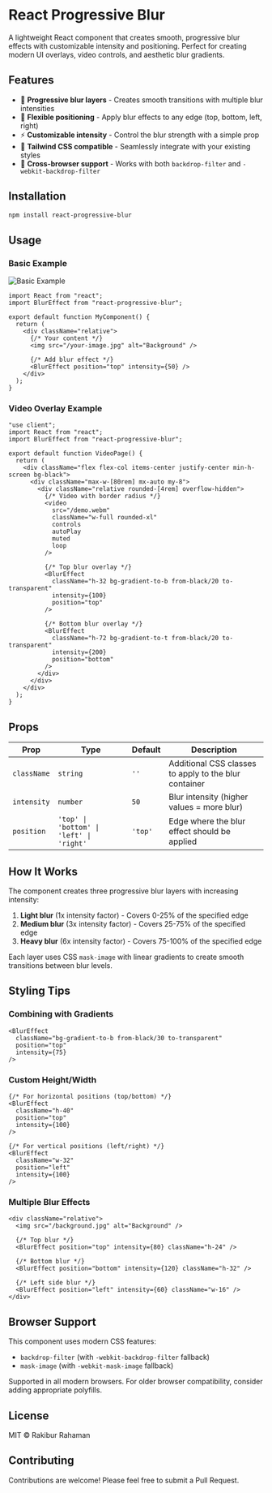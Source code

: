 # React Progressive Blur

A lightweight React component that creates smooth, progressive blur effects with customizable intensity and positioning. Perfect for creating modern UI overlays, video controls, and aesthetic blur gradients.

## Features

- 🎯 **Progressive blur layers** - Creates smooth transitions with multiple blur intensities
- 📍 **Flexible positioning** - Apply blur effects to any edge (top, bottom, left, right)
- ⚡ **Customizable intensity** - Control the blur strength with a simple prop
- 🎨 **Tailwind CSS compatible** - Seamlessly integrate with your existing styles
- 📱 **Cross-browser support** - Works with both `backdrop-filter` and `-webkit-backdrop-filter`

## Installation

```bash
npm install react-progressive-blur
```

## Usage

### Basic Example

![Basic Example](https://github.com/rakib86/react-progressive-blur/raw/main/assets/react-progressive-blur-demo-1.jpg)


```tsx
import React from "react";
import BlurEffect from "react-progressive-blur";

export default function MyComponent() {
  return (
    <div className="relative">
      {/* Your content */}
      <img src="/your-image.jpg" alt="Background" />
      
      {/* Add blur effect */}
      <BlurEffect position="top" intensity={50} />
    </div>
  );
}
```

### Video Overlay Example

```tsx
"use client";
import React from "react";
import BlurEffect from "react-progressive-blur";

export default function VideoPage() {
  return (
    <div className="flex flex-col items-center justify-center min-h-screen bg-black">
      <div className="max-w-[80rem] mx-auto my-8">
        <div className="relative rounded-[4rem] overflow-hidden">
          {/* Video with border radius */}
          <video
            src="/demo.webm"
            className="w-full rounded-xl"
            controls
            autoPlay
            muted
            loop
          />
          
          {/* Top blur overlay */}
          <BlurEffect
            className="h-32 bg-gradient-to-b from-black/20 to-transparent"
            intensity={100}
            position="top"
          />
          
          {/* Bottom blur overlay */}
          <BlurEffect
            className="h-72 bg-gradient-to-t from-black/20 to-transparent"
            intensity={200}
            position="bottom"
          />
        </div>
      </div>
    </div>
  );
}
```

## Props

| Prop | Type | Default | Description |
|------|------|---------|-------------|
| `className` | `string` | `''` | Additional CSS classes to apply to the blur container |
| `intensity` | `number` | `50` | Blur intensity (higher values = more blur) |
| `position` | `'top' \| 'bottom' \| 'left' \| 'right'` | `'top'` | Edge where the blur effect should be applied |

## How It Works

The component creates three progressive blur layers with increasing intensity:

1. **Light blur** (1x intensity factor) - Covers 0-25% of the specified edge
2. **Medium blur** (3x intensity factor) - Covers 25-75% of the specified edge  
3. **Heavy blur** (6x intensity factor) - Covers 75-100% of the specified edge

Each layer uses CSS `mask-image` with linear gradients to create smooth transitions between blur levels.

## Styling Tips

### Combining with Gradients

```tsx
<BlurEffect
  className="bg-gradient-to-b from-black/30 to-transparent"
  position="top"
  intensity={75}
/>
```

### Custom Height/Width

```tsx
{/* For horizontal positions (top/bottom) */}
<BlurEffect
  className="h-40"
  position="top"
  intensity={100}
/>

{/* For vertical positions (left/right) */}
<BlurEffect
  className="w-32"
  position="left"
  intensity={100}
/>
```

### Multiple Blur Effects

```tsx
<div className="relative">
  <img src="/background.jpg" alt="Background" />
  
  {/* Top blur */}
  <BlurEffect position="top" intensity={80} className="h-24" />
  
  {/* Bottom blur */}
  <BlurEffect position="bottom" intensity={120} className="h-32" />
  
  {/* Left side blur */}
  <BlurEffect position="left" intensity={60} className="w-16" />
</div>
```

## Browser Support

This component uses modern CSS features:
- `backdrop-filter` (with `-webkit-backdrop-filter` fallback)
- `mask-image` (with `-webkit-mask-image` fallback)

Supported in all modern browsers. For older browser compatibility, consider adding appropriate polyfills.

## License

MIT © Rakibur Rahaman

## Contributing

Contributions are welcome! Please feel free to submit a Pull Request.